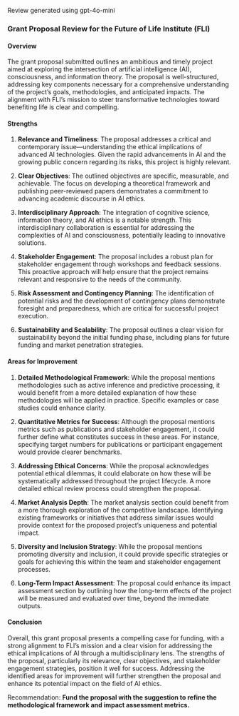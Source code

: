 Review generated using gpt-4o-mini

### Grant Proposal Review for the Future of Life Institute (FLI)

#### Overview
The grant proposal submitted outlines an ambitious and timely project aimed at exploring the intersection of artificial intelligence (AI), consciousness, and information theory. The proposal is well-structured, addressing key components necessary for a comprehensive understanding of the project’s goals, methodologies, and anticipated impacts. The alignment with FLI’s mission to steer transformative technologies toward benefiting life is clear and compelling.

#### Strengths

1. **Relevance and Timeliness**: The proposal addresses a critical and contemporary issue—understanding the ethical implications of advanced AI technologies. Given the rapid advancements in AI and the growing public concern regarding its risks, this project is highly relevant.

2. **Clear Objectives**: The outlined objectives are specific, measurable, and achievable. The focus on developing a theoretical framework and publishing peer-reviewed papers demonstrates a commitment to advancing academic discourse in AI ethics.

3. **Interdisciplinary Approach**: The integration of cognitive science, information theory, and AI ethics is a notable strength. This interdisciplinary collaboration is essential for addressing the complexities of AI and consciousness, potentially leading to innovative solutions.

4. **Stakeholder Engagement**: The proposal includes a robust plan for stakeholder engagement through workshops and feedback sessions. This proactive approach will help ensure that the project remains relevant and responsive to the needs of the community.

5. **Risk Assessment and Contingency Planning**: The identification of potential risks and the development of contingency plans demonstrate foresight and preparedness, which are critical for successful project execution.

6. **Sustainability and Scalability**: The proposal outlines a clear vision for sustainability beyond the initial funding phase, including plans for future funding and market penetration strategies.

#### Areas for Improvement

1. **Detailed Methodological Framework**: While the proposal mentions methodologies such as active inference and predictive processing, it would benefit from a more detailed explanation of how these methodologies will be applied in practice. Specific examples or case studies could enhance clarity.

2. **Quantitative Metrics for Success**: Although the proposal mentions metrics such as publications and stakeholder engagement, it could further define what constitutes success in these areas. For instance, specifying target numbers for publications or participant engagement would provide clearer benchmarks.

3. **Addressing Ethical Concerns**: While the proposal acknowledges potential ethical dilemmas, it could elaborate on how these will be systematically addressed throughout the project lifecycle. A more detailed ethical review process could strengthen the proposal.

4. **Market Analysis Depth**: The market analysis section could benefit from a more thorough exploration of the competitive landscape. Identifying existing frameworks or initiatives that address similar issues would provide context for the proposed project’s uniqueness and potential impact.

5. **Diversity and Inclusion Strategy**: While the proposal mentions promoting diversity and inclusion, it could provide specific strategies or goals for achieving this within the team and stakeholder engagement processes.

6. **Long-Term Impact Assessment**: The proposal could enhance its impact assessment section by outlining how the long-term effects of the project will be measured and evaluated over time, beyond the immediate outputs.

#### Conclusion
Overall, this grant proposal presents a compelling case for funding, with a strong alignment to FLI’s mission and a clear vision for addressing the ethical implications of AI through a multidisciplinary lens. The strengths of the proposal, particularly its relevance, clear objectives, and stakeholder engagement strategies, position it well for success. Addressing the identified areas for improvement will further strengthen the proposal and enhance its potential impact on the field of AI ethics. 

Recommendation: **Fund the proposal with the suggestion to refine the methodological framework and impact assessment metrics.**
